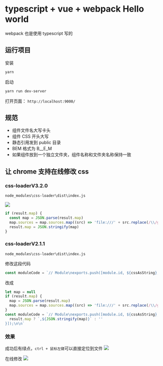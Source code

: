 # typescript + vue + webpack Hello world

webpack 也是使用 typescript 写的

## 运行项目

安装

```bash
yarn
```

启动

```bash
yarn run dev-server
```

打开页面： `http://localhost:9000/`

## 规范

- 组件文件名大写卡头
- 组件 CSS 开头大写
- 静态引用发到 public 目录
- BEM 格式为 B\_\_E_M
- 如果组件放到一个独立文件夹，组件名称和文件夹名称保持一致

## 让 chrome 支持在线修改 css

### css-loaderV3.2.0

`node_modules\css-loader\dist\index.js`

![](http://bhyblog.oss-cn-shenzhen.aliyuncs.com/hexo/vYJHBWbsvS.png)

```js
if (result.map) {
  const map = JSON.parse(result.map)
  map.sources = map.sources.map((src) => 'file:///' + src.replace(/\\/g, '/'))
  result.map = JSON.stringify(map)
}
```

### css-loaderV2.1.1

`node_modules\css-loader\dist\index.js`

修改这段代码

```js
const moduleCode = `// Module\nexports.push([module.id, ${cssAsString}, ""${result.map ? `,${result.map}`
```

改成

```js
let map = null
if (result.map) {
  map = JSON.parse(result.map)
  map.sources = map.sources.map((src) => 'file:///' + src.replace(/\\/g, '/'))
}
const moduleCode = `// Module\nexports.push([module.id, ${cssAsString}, ""${
  result.map ? `,${JSON.stringify(map)}` : ''
}]);\n\n`
```

### 效果

成功后有绿点，`ctrl + 鼠标左键`可以直接定位到文件
![](http://bhyblog.oss-cn-shenzhen.aliyuncs.com/hexo/chrome_MUotBYxKTD.png)

在线修改
![](http://bhyblog.oss-cn-shenzhen.aliyuncs.com/hexo/PTca7bJX4a.gif)
